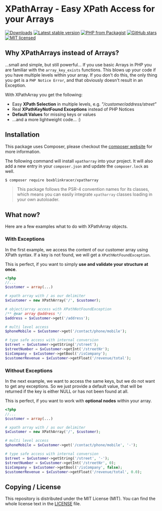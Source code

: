 XPathArray - Easy XPath Access for your Arrays
=================

[![Downloads](https://img.shields.io/packagist/dt/boxblinkracer/xpatharray.svg?style=flat-square)](https://packagist.org/packages/boxblinkracer/xpatharray)
[![Latest stable version](https://img.shields.io/packagist/v/boxblinkracer/xpatharray.svg?style=flat-square)](https://packagist.org/packages/boxblinkracer/xpatharray)
[![PHP from Packagist](https://img.shields.io/packagist/php-v/boxblinkracer/xpatharray.svg?style=flat-square)](./composer.json)
[![GitHub stars](https://img.shields.io/github/stars/boxblinkracer/xpatharray.svg?style=flat-square&label=Stars&style=flat-square)](https://github.com/boxblinkracer/xpatharray/stargazers)
[![MIT licensed](https://img.shields.io/github/license/boxblinkracer/xpatharray.svg?style=flat-square)](https://github.com/boxblinkracer/xpatharray/blob/master/LICENSE)


## Why XPathArrays instead of Arrays?
...small and simple, but still powerful...
If you use basic Arrays in PHP you are familiar with the `array_key_exists` functions.
This blows up your code if you have multiple levels within your array.
If you don't do this, the only thing you get is a `PHP Notice Error`, and that obviously doesn't 
result in an Exception.

With XPathArray you get the following:

* Easy **XPath Selection** in multiple levels, e.g. *"/customer/address/street"*
* Real **XPathKeyNotFound Exceptions** instead of PHP Notices
* **Default Values** for missing keys or values
* ...and a more lightweight code... :)


## Installation
This package uses Composer, please checkout the [composer website](https://getcomposer.org) for more information.

The following command will install `xpatharray` into your project. 
It will also add a new entry in your `composer.json` and update the `composer.lock` as well.

```bash
$ composer require boxblinkracer/xpatharray
```

> This package follows the PSR-4 convention names for its classes, which means you can easily integrate `xpatharray` classes loading in your own autoloader.



## What now?
Here are a few examples what to do with XPathArray objects.


### With Exceptions 
In the first example, we access the content of our customer array using XPath syntax.
If a key is not found, we will get a `XPathNotFoundException`.

This is perfect, if you want to simply **use and validate your structure at once**.

```php
<?php
//...
$customer = array(...)

# xpath array with / as our delimiter
$xCustomer = new XPathArray('/', $customer);

# object/array access with XPathNotFoundException
/** @var array @address */
$address = $xCustomer->get('/address');

# multi level access
$phoneMobile = $xCustomer->get('/contact/phone/mobile');

# type safe access with internal conversion
$street = $xCustomer->getString('/street');
$streetNumber = $xCustomer->getInt('/streetNr');
$isCompany = $xCustomer->getBool('/isCompany');
$customerRevenue = $xCustomer->getFloat('/revenue/total');
```

### Without Exceptions 
In the next example, we want to access the same keys, but we do not
want to get any exceptions. So we just provide a default value, that
will be returned if the key is either NULL or has not been found at all.

This is perfect, if you want to work with **optional nodes** within your array.

```php
<?php
//...
$customer = array(...)

# xpath array with / as our delimiter
$xCustomer = new XPathArray('/', $customer);

# multi level access
$phoneMobile = $xCustomer->get('/contact/phone/mobile', '-');

# type safe access with internal conversion
$street = $xCustomer->getString('/street', '-');
$streetNumber = $xCustomer->getInt('/streetNr', 0);
$isCompany = $xCustomer->getBool('/isCompany', false);
$customerRevenue = $xCustomer->getFloat('/revenue/total', 0.0);
```


## Copying / License
This repository is distributed under the MIT License (MIT). You can find the whole license text in the [LICENSE](LICENSE) file.